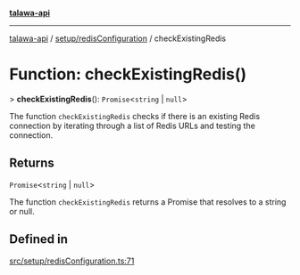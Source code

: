 [**talawa-api**](../../../README.md)

***

[talawa-api](../../../modules.md) / [setup/redisConfiguration](../README.md) / checkExistingRedis

# Function: checkExistingRedis()

\> **checkExistingRedis**(): `Promise`\<`string` \| `null`\>

The function `checkExistingRedis` checks if there is an existing Redis connection by iterating
through a list of Redis URLs and testing the connection.

## Returns

`Promise`\<`string` \| `null`\>

The function `checkExistingRedis` returns a Promise that resolves to a string or null.

## Defined in

[src/setup/redisConfiguration.ts:71](https://github.com/PalisadoesFoundation/talawa-api/blob/6bd0fecc1032af2aa70d925c85724d9fec2350f9/src/setup/redisConfiguration.ts#L71)
